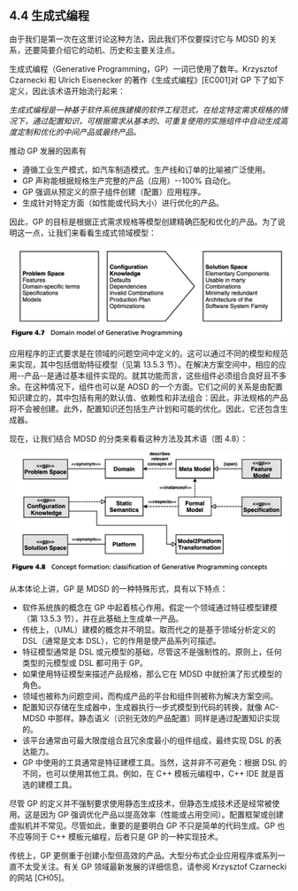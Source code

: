 ## 4.4 生成式编程
由于我们是第一次在这里讨论这种方法，因此我们不仅要探讨它与 MDSD 的关系，还要简要介绍它的动机、历史和主要关注点。

生成式编程（Generative Programming，GP）一词已使用了数年。Krzysztof Czarnecki 和 Ulrich Eisenecker 的著作《生成式编程》[EC001]对 GP 下了如下定义，因此该术语开始流行起来：

*生成式编程是一种基于软件系统族建模的软件工程范式，在给定特定需求规格的情况下，通过配置知识，可根据需求从基本的、可重复使用的实施组件中自动生成高度定制和优化的中间产品或最终产品。*

推动 GP 发展的因素有
- 遵循工业生产模式，如汽车制造模式。生产线和订单的比喻被广泛使用。
- GP 声称能根据规格生产完整的产品（应用）--100% 自动化。
- GP 强调从预定义的原子组件创建（配置）应用程序。
- 生成针对特定方面（如性能或代码大小）进行优化的产品。

因此，GP 的目标是根据正式需求规格等模型创建精确匹配和优化的产品。为了说明这一点，让我们来看看生成式领域模型：


![Figure 4.7](../img/f4.7.png)

应用程序的正式要求是在领域的问题空间中定义的。这可以通过不同的模型和规范来实现，其中包括借助特征模型（见第 13.5.3 节）。在解决方案空间中，相应的应用--产品--是通过基本组件实现的。就其功能而言，这些组件必须组合良好且不多余。在这种情况下，组件也可以是 AOSD 的一个方面。它们之间的关系是由配置知识建立的，其中包括有用的默认值、依赖性和非法组合：因此，非法规格的产品将不会被创建。此外，配置知识还包括生产计划和可能的优化。因此，它还包含生成器。

现在，让我们结合 MDSD 的分类来看看这种方法及其术语（图 4.8）：

![Figure 4.8](../img/f4.8.png)

从本体论上讲，GP 是 MDSD 的一种特殊形式，具有以下特点：
- 软件系统族的概念在 GP 中起着核心作用。假定一个领域通过特征模型建模（第 13.5.3 节），并在此基础上生成单一产品。
- 传统上，（UML）建模的概念并不明显。取而代之的是基于领域分析定义的 DSL（通常是文本 DSL），它的作用是使产品系列可描述。
- 特征模型通常是 DSL 或元模型的基础，尽管这不是强制性的。原则上，任何类型的元模型或 DSL 都可用于 GP。
- 如果使用特征模型来描述产品规格，那么它在 MDSD 中就扮演了形式模型的角色。
- 领域也被称为问题空间，而构成产品的平台和组件则被称为解决方案空间。
- 配置知识存储在生成器中，生成器执行一步式模型到代码的转换，就像 AC-MDSD 中那样。静态语义（识别无效的产品配置）同样是通过配置知识实现的。
- 该平台通常由可最大限度组合且冗余度最小的组件组成，最终实现 DSL 的表达能力。
- GP 中使用的工具通常是特征建模工具。当然，这并非不可避免：根据 DSL 的不同，也可以使用其他工具。例如，在 C++ 模板元编程中，C++ IDE 就是首选的建模工具。

尽管 GP 的定义并不强制要求使用静态生成技术，但静态生成技术还是经常被使用。这是因为 GP 强调优化产品以提高效率（性能或占用空间）。配置框架或创建虚拟机并不常见。尽管如此，重要的是要明白 GP 不只是简单的代码生成。GP 也不应等同于 C++ 模板元编程，后者只是 GP 的一种实现技术。

传统上，GP 更侧重于创建小型但高效的产品。大型分布式企业应用程序或系列一直不太受关注。有关 GP 领域最新发展的详细信息，请参阅 Krzysztof Czarnecki 的网站 [CH05]。
